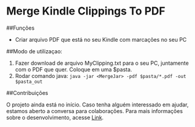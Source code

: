 # Merge Kindle Clippings To PDF

##Funções

* Criar arquivo PDF que está no seu Kindle com marcações no seu PC

##Modo de utilizaçao:

1. Fazer download de arquivo MyClipping.txt para o seu PC, juntamente com o PDF que quer. Coloque em uma $pasta.
2. Rodar comando java:
`java -jar <MergeJar> -pdf $pasta/*.pdf -out $pasta_out`

##Contribuições

O projeto ainda está no início. Caso tenha alguém interessado em ajudar, estamos aberto a conversa para colaborações. Para mais informações sobre o desenvolvimento, acesse [Link](https://github.com/alexferreiradev/MergeKindleClippingsToPDF/blob/master/Documentation.md).
